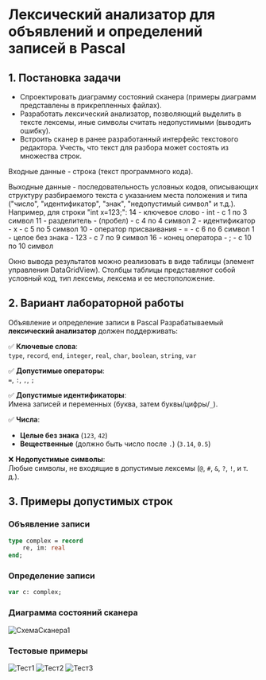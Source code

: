 # Лексический анализатор для объявлений и определений записей в Pascal  

## 1. Постановка задачи  

- Спроектировать диаграмму состояний сканера (примеры диаграмм представлены в прикрепленных файлах).
- Разработать лексический анализатор, позволяющий выделить в тексте лексемы, иные символы считать недопустимыми (выводить ошибку).
- Встроить сканер в ранее разработанный интерфейс текстового редактора. Учесть, что текст для разбора может состоять из множества строк.

Входные данные - строка (текст программного кода).

Выходные данные - последовательность условных кодов, описывающих структуру разбираемого текста с указанием места положения и типа ("число", "идентификатор", "знак", "недопустимый символ" и т.д.). Например, для строки "int x=123;":
14 - ключевое слово - int - с 1 по 3 символ
11 - разделитель - (пробел) - с 4 по 4 символ
2 - идентификатор - x - с 5 по 5 символ
10 - оператор присваивания - = - с 6 по 6 символ
1 - целое без знака - 123 - с 7 по 9 символ
16 - конец оператора - ; - с 10 по 10 символ

Окно вывода результатов можно реализовать в виде таблицы (элемент управления DataGridView). Столбцы таблицы представляют собой условный код, тип лексемы, лексема и ее местоположение.

## 2. Вариант лабораторной работы  
Объявление и определение записи в Pascal
Разрабатываемый **лексический анализатор** должен поддерживать:  

✅ **Ключевые слова**:  
`type`, `record`, `end`, `integer`, `real`, `char`, `boolean`, `string`, `var`  

✅ **Допустимые операторы**:  
`=`, `:`, `,`, `;`  

✅ **Допустимые идентификаторы**:  
Имена записей и переменных (буква, затем буквы/цифры/`_`).  

✅ **Числа**:  
- **Целые без знака** (`123`, `42`)  
- **Вещественные** (должно быть число после `.`) (`3.14`, `0.5`)

❌ **Недопустимые символы**:  
Любые символы, не входящие в допустимые лексемы (`@`, `#`, `&`, `?`, `!`, и т. д.).  

## 3. Примеры допустимых строк  

### **Объявление записи**
```pascal
type complex = record
    re, im: real
end;
```
### **Определение записи**
```pascal
var c: complex;
```
### **Диаграмма состояний сканера**
![СхемаСканера1](https://github.com/user-attachments/assets/dab9650f-9cf0-4acb-845b-ce4fe04370e4)

### **Тестовые примеры**
![Тест1](https://github.com/user-attachments/assets/924bcfb9-e93e-44eb-8b78-f18beb851906)
![Тест2](https://github.com/user-attachments/assets/f23bd111-aaa1-472f-9872-d973079dca32)
![Тест3](https://github.com/user-attachments/assets/74a9550e-6c91-4770-b52a-e846be0800f4)
